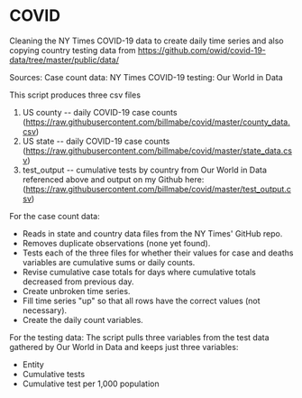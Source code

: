 # COVID
Cleaning the NY Times COVID-19 data to create daily time series and also copying country testing data from https://github.com/owid/covid-19-data/tree/master/public/data/

Sources:
Case count data: NY Times
COVID-19 testing: Our World in Data

This script produces three csv files
1. US county -- daily COVID-19 case counts (https://raw.githubusercontent.com/billmabe/covid/master/county_data.csv)
2. US state -- daily COVID-19 case counts (https://raw.githubusercontent.com/billmabe/covid/master/state_data.csv)
3. test_output -- cumulative tests by country from Our World in Data referenced above and output on my Github here: (https://raw.githubusercontent.com/billmabe/covid/master/test_output.csv)

For the case count data: 
- Reads in state and country data files from the NY Times' GitHub repo.
- Removes duplicate observations (none yet found).
- Tests each of the three files for whether their values for case and deaths variables are cumulative sums or daily counts.
- Revise cumulative case totals for days where cumulative totals decreased from previous day.
- Create unbroken time series.
- Fill time series "up" so that all rows have the correct values (not necessary).
- Create the daily count variables.

For the testing data:
The script pulls three variables from the test data gathered by Our World in Data and keeps just three variables:
- Entity
- Cumulative tests
- Cumulative test per 1,000 population
